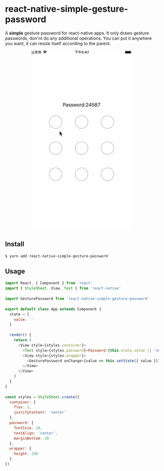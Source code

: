 # react-native-simple-gesture-password

A **simple** gesture password for react-native apps. It only draws gesture passwords, don'nt do any additional operations. You can put it anywhere you want, it can resize itself according to the parent.

<div align=center><img src=".github/screenshot.gif"></div>

## Install 

```bash
$ yarn add react-native-simple-gesture-password
```

## Usage

```js
import React, { Component } from 'react'
import { StyleSheet, View, Text } from 'react-native'

import GesturePassword from 'react-native-simple-gesture-password'

export default class App extends Component {
  state = {
    value: ''
  }

  render() {
    return (
      <View style={styles.container}>
        <Text style={styles.password}>Password:{this.state.value || 'null'}</Text>
        <View style={styles.wrapper}>
          <GesturePassword onChange={value => this.setState({ value })} />
        </View>
      </View>
    )
  }
}

const styles = StyleSheet.create({
  container: {
    flex: 1,
    justifyContent: 'center'
  },
  password: {
    fontSize: 18,
    textAlign: 'center',
    marginBottom: 20
  },
  wrapper: {
    height: 250
  }
})

```